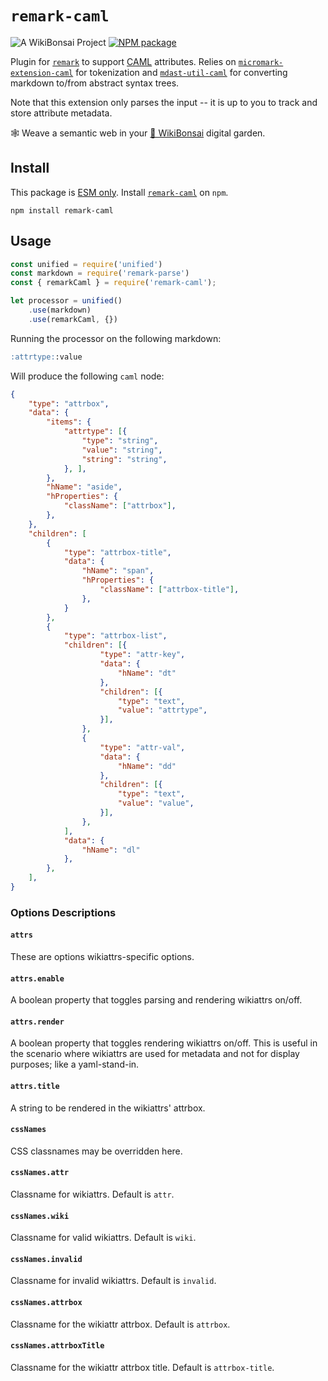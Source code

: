 # `remark-caml`

![[A WikiBonsai Project](https://github.com/wikibonsai/wikibonsai)](https://img.shields.io/badge/%F0%9F%8E%8B-A%20WikiBonsai%20Project-brightgreen)
[![NPM package](https://img.shields.io/npm/v/remark-caml)](https://npmjs.org/package/remark-caml)

Plugin for [`remark`](https://github.com/remarkjs/remark) to support [CAML](https://github.com/wikibonsai/caml) attributes.  Relies on [`micromark-extension-caml`](https://github.com/wikibonsai/remark-caml/tree/master/micromark-extension-caml) for tokenization and [`mdast-util-caml`](https://github.com/wikibonsai/remark-caml/tree/master/mdast-util-caml) for converting markdown to/from abstract syntax trees.

Note that this extension only parses the input -- it is up to you to track and store attribute metadata.

🕸 Weave a semantic web in your [🎋 WikiBonsai](https://github.com/wikibonsai/wikibonsai) digital garden.

## Install

This package is [ESM only](https://gist.github.com/sindresorhus/a39789f98801d908bbc7ff3ecc99d99c). Install [`remark-caml`]() on `npm`.

```
npm install remark-caml
```

## Usage

```javascript
const unified = require('unified')
const markdown = require('remark-parse')
const { remarkCaml } = require('remark-caml');

let processor = unified()
    .use(markdown)
    .use(remarkCaml, {})
```

Running the processor on the following markdown:

```markdown
:attrtype::value
```

Will produce the following `caml` node:

```json
{
	"type": "attrbox",
	"data": {
		"items": {
			"attrtype": [{
				"type": "string",
				"value": "string",
				"string": "string",
			}, ],
		},
		"hName": "aside",
		"hProperties": {
			"className": ["attrbox"],
		},
	},
	"children": [
		{
			"type": "attrbox-title",
			"data": {
				"hName": "span",
				"hProperties": {
					"className": ["attrbox-title"],
				},
			}
		},
		{
			"type": "attrbox-list",
			"children": [{
					"type": "attr-key",
					"data": {
						"hName": "dt"
					},
					"children": [{
						"type": "text",
						"value": "attrtype",
					}],
				},
				{
					"type": "attr-val",
					"data": {
						"hName": "dd"
					},
					"children": [{
						"type": "text",
						"value": "value",
					}],
				},
			],
			"data": {
				"hName": "dl"
			},
		},
	],
}
```

### Options Descriptions

#### `attrs`

These are options wikiattrs-specific options.

#### `attrs.enable`

A boolean property that toggles parsing and rendering wikiattrs on/off.

#### `attrs.render`

A boolean property that toggles rendering wikiattrs on/off. This is useful in the scenario where wikiattrs are used for metadata and not for display purposes; like a yaml-stand-in.

#### `attrs.title`

A string to be rendered in the wikiattrs' attrbox.

#### `cssNames`

CSS classnames may be overridden here.

#### `cssNames.attr`

Classname for wikiattrs. Default is `attr`.

#### `cssNames.wiki`

Classname for valid wikiattrs. Default is `wiki`.

#### `cssNames.invalid`

Classname for invalid wikiattrs. Default is `invalid`.

#### `cssNames.attrbox`

Classname for the wikiattr attrbox. Default is `attrbox`.

#### `cssNames.attrboxTitle`

Classname for the wikiattr attrbox title. Default is `attrbox-title`.
